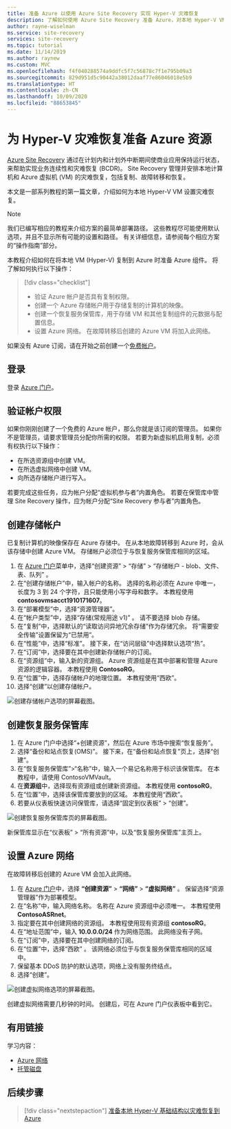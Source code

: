 ```yaml
---
title: 准备 Azure 以使用 Azure Site Recovery 实现 Hyper-V 灾难恢复
description: 了解如何使用 Azure Site Recovery 准备 Azure，对本地 Hyper-V VM 进行灾难恢复。
author: rayne-wiselman
ms.service: site-recovery
services: site-recovery
ms.topic: tutorial
ms.date: 11/14/2019
ms.author: raynew
ms.custom: MVC
ms.openlocfilehash: f4f040288574a9ddfc5f7c56878c7f1e795b09a3
ms.sourcegitcommit: 829d951d5c90442a38012daaf77e86046018e5b9
ms.translationtype: HT
ms.contentlocale: zh-CN
ms.lasthandoff: 10/09/2020
ms.locfileid: "88653845"
---
```

# <a name="prepare-azure-resources-for-hyper-v-disaster-recovery"></a>为 Hyper-V 灾难恢复准备 Azure 资源

 [Azure Site Recovery](site-recovery-overview.md) 通过在计划内和计划外中断期间使商业应用保持运行状态，来帮助实现业务连续性和灾难恢复 (BCDR)。 Site Recovery 管理并安排本地计算机和 Azure 虚拟机 (VM) 的灾难恢复，包括复制、故障转移和恢复。

本文是一部系列教程的第一篇文章，介绍如何为本地 Hyper-V VM 设置灾难恢复。

> [!NOTE]
> 我们已编写相应的教程来介绍方案的最简单部署路径。 这些教程尽可能使用默认选项，并且不显示所有可能的设置和路径。 有关详细信息，请参阅每个相应方案的“操作指南”部分。

本教程介绍如何在将本地 VM (Hyper-V) 复制到 Azure 时准备 Azure 组件。 将了解如何执行以下操作：

> [!div class="checklist"]
> * 验证 Azure 帐户是否具有复制权限。
> * 创建一个 Azure 存储帐户用于存储复制的计算机的映像。
> * 创建一个恢复服务保管库，用于存储 VM 和其他复制组件的元数据与配置信息。
> * 设置 Azure 网络。 在故障转移后创建的 Azure VM 将加入此网络。

如果没有 Azure 订阅，请在开始之前创建一个[免费帐户](https://azure.microsoft.com/pricing/free-trial/)。

## <a name="sign-in"></a>登录

登录 [Azure 门户](https://portal.azure.com)。

## <a name="verify-account-permissions"></a>验证帐户权限

如果你刚刚创建了一个免费的 Azure 帐户，那么你就是该订阅的管理员。 如果你不是管理员，请要求管理员分配你所需的权限。 若要为新虚拟机启用复制，必须有权执行以下操作：

- 在所选资源组中创建 VM。
- 在所选虚拟网络中创建 VM。
- 向所选存储帐户进行写入。

若要完成这些任务，应为帐户分配“虚拟机参与者”内置角色。 若要在保管库中管理 Site Recovery 操作，应为帐户分配“Site Recovery 参与者”内置角色。

## <a name="create-a-storage-account"></a>创建存储帐户

已复制计算机的映像保存在 Azure 存储中。 在从本地故障转移到 Azure 时，会从该存储中创建 Azure VM。 存储帐户必须位于与恢复服务保管库相同的区域。

1. 在 [Azure 门户](https://portal.azure.com)菜单中，选择“创建资源” > “存储” > “存储帐户 - blob、文件、表、队列”  。
2. 在“创建存储帐户”中，输入帐户的名称。  选择的名称必须在 Azure 中唯一，长度为 3 到 24 个字符，且只能使用小写字母和数字。 本教程使用 **contosovmsacct1910171607**。
3. 在“部署模型”中，选择“资源管理器”。 
4. 在“帐户类型”中，选择“存储(常规用途 v1)” 。 请不要选择 blob 存储。
5. 在“复制”中，选择默认的“读取访问异地冗余存储”作为存储冗余。  将“需要安全传输”设置保留为“已禁用”。
6. 在“性能”中，选择“标准”。 接下来，在“访问层级”中选择默认选项“热”。 
7. 在“订阅”中，选择要在其中创建新存储帐户的订阅。
8. 在“资源组”中，输入新的资源组。 Azure 资源组是在其中部署和管理 Azure 资源的逻辑容器。 本教程使用 **ContosoRG**。
9. 在“位置”中，选择存储帐户的地理位置。 本教程使用“西欧”。
10. 选择“创建”以创建存储帐户。

   ![创建存储帐户选项的屏幕截图。](media/tutorial-prepare-azure/create-storageacct.png)

## <a name="create-a-recovery-services-vault"></a>创建恢复服务保管库

1. 在 Azure 门户中选择“+创建资源”，然后在 Azure 市场中搜索“恢复服务”。
2. 选择“备份和站点恢复(OMS)”。 接下来，在“备份和站点恢复”页上，选择“创建”。 
1. 在“恢复服务保管库”>“名称”中，输入一个易记名称用于标识该保管库。 在本教程中，请使用 ContosoVMVault。
2. 在**资源组**中，选择现有资源组或创建新资源组。 本教程使用 **contosoRG**。
3. 在“位置”中，选择该保管库要放到的区域。 本教程使用“西欧”。
4. 若要从仪表板快速访问保管库，请选择“固定到仪表板” > “创建”。

![创建恢复服务保管库页的屏幕截图。](./media/tutorial-prepare-azure/new-vault-settings.png)

新保管库显示在“仪表板” > “所有资源”中，以及“恢复服务保管库”主页上。

## <a name="set-up-an-azure-network"></a>设置 Azure 网络

在故障转移后创建的 Azure VM 会加入此网络。

1. 在 [Azure 门户](https://portal.azure.com)中，选择 **“创建资源”**  >  **“网络”**  >  **“虚拟网络”** 。 保留选择“资源管理器”作为部署模型。
2. 在“名称”中，输入网络名称。 名称在 Azure 资源组中必须唯一。 本教程使用 **ContosoASRnet**。
3. 指定要在其中创建网络的资源组。 本教程使用现有资源组 **contosoRG**。
4. 在“地址范围”中，输入 **10.0.0.0/24** 作为网络范围。 此网络没有子网。
5. 在“订阅”中，选择要在其中创建网络的订阅。
6. 在“位置”中，选择“西欧” 。 该网络必须位于与恢复服务保管库相同的区域中。
7. 保留基本 DDoS 防护的默认选项，网络上没有服务终结点。
8. 选择“创建”。

![创建虚拟网络选项的屏幕截图。](media/tutorial-prepare-azure/create-network.png)

创建虚拟网络需要几秒钟的时间。 创建后，可在 Azure 门户仪表板中看到它。

## <a name="useful-links"></a>有用链接

学习内容：
- [Azure 网络](../virtual-network/virtual-networks-overview.md)
- [托管磁盘](../virtual-machines/managed-disks-overview.md)



## <a name="next-steps"></a>后续步骤

> [!div class="nextstepaction"]
> [准备本地 Hyper-V 基础结构以灾难恢复到 Azure](hyper-v-prepare-on-premises-tutorial.md)
